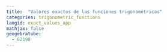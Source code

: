 ```yaml
---
title:  "Valores exactos de las funciones trigonométricas"
categories: trigonometric_functions
langid: exact_values_app
mathjax: false
geogebratube:
  - 62198
---
```


<div style="height: 400px;" id="applet_container62198"></div>
